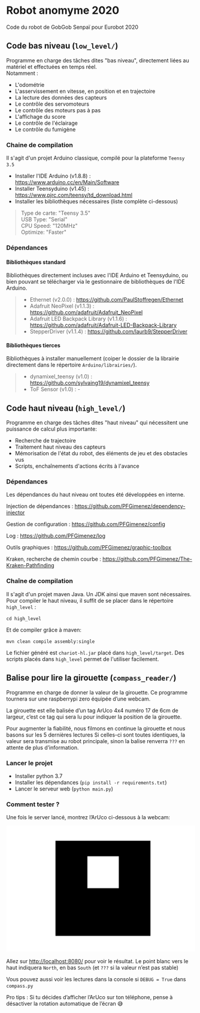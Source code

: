 # Robot anomyme 2020
Code du robot de GobGob Senpaï pour Eurobot 2020

## Code bas niveau (`low_level/`)

Programme en charge des tâches dites "bas niveau", directement liées au matériel et effectuées en temps réel.  
Notamment :
* L'odométrie
* L'asservissement en vitesse, en position et en trajectoire
* La lecture des données des capteurs
* Le contrôle des servomoteurs
* Le contrôle des moteurs pas à pas
* L'affichage du score
* Le contrôle de l'éclairage
* Le contrôle du fumigène

### Chaine de compilation
Il s'agit d'un projet Arduino classique, compilé pour la plateforme `Teensy 3.5`

* Installer l'IDE Arduino (v1.8.8) : https://www.arduino.cc/en/Main/Software
* Installer Teensyduino (v1.45) : https://www.pjrc.com/teensy/td_download.html
* Installer les bibliothèques nécessaires (liste complète ci-dessous)

> Type de carte: "Teensy 3.5"  
> USB Type: "Serial"  
> CPU Speed: "120MHz"  
> Optimize: "Faster"  

### Dépendances
#### Bibliothèques standard
Bibliothèques directement incluses avec l'IDE Arduino et Teensyduino, ou bien pouvant se télécharger via le gestionnaire de bibliothèques de l'IDE Arduino.
>* Ethernet (v2.0.0) : https://github.com/PaulStoffregen/Ethernet
>* Adafruit NeoPixel (v1.1.3) : https://github.com/adafruit/Adafruit_NeoPixel
>* Adafruit LED Backpack Library (v1.1.6) : https://github.com/adafruit/Adafruit-LED-Backpack-Library
>* StepperDriver (v1.1.4) : https://github.com/laurb9/StepperDriver

#### Bibliothèques tierces
Bibliothèques à installer manuellement (coiper le dossier de la librairie directement dans le répertoire `Arduino/librairies/`).
>* dynamixel_teensy (v1.0) : https://github.com/sylvaing19/dynamixel_teensy
>* ToF Sensor (v1.0) : -



## Code haut niveau (`high_level/`)

Programme en charge des tâches dites "haut niveau" qui nécessitent une puissance de calcul plus importante:

* Recherche de trajectoire
* Traitement haut niveau des capteurs
* Mémorisation de l'état du robot, des éléments de jeu et des obstacles vus
* Scripts, enchaînements d'actions écrits à l'avance


### Dépendances

Les dépendances du haut niveau ont toutes été développées en interne.

Injection de dépendances : https://github.com/PFGimenez/dependency-injector

Gestion de configuration : https://github.com/PFGimenez/config

Log : https://github.com/PFGimenez/log

Outils graphiques : https://github.com/PFGimenez/graphic-toolbox

Kraken, recherche de chemin courbe : https://github.com/PFGimenez/The-Kraken-Pathfinding

### Chaîne de compilation

Il s'agit d'un projet maven Java. Un JDK ainsi que maven sont nécessaires. Pour compiler le haut niveau, il suffit de se placer dans le répertoire `high_level` :

    cd high_level

Et de compiler grâce à maven:

    mvn clean compile assembly:single

Le fichier généré est `chariot-hl.jar` placé dans `high_level/target`. Des scripts placés dans `high_level` permet de l'utiliser facilement.

## Balise pour lire la girouette (`compass_reader/`)

Programme en charge de donner la valeur de la girouette. Ce programme tournera sur une raspberrypi zero équipée d’une webcam.

La girouette est elle balisée d’un tag ArUco 4x4 numéro 17 de 6cm de largeur, c’est ce tag qui sera lu pour indiquer la position de la girouette.

Pour augmenter la fiabilité, nous filmons en continue la girouette et nous basons sur les 5 dernières lectures
Si celles-ci sont toutes identiques, la valeur sera transmise au robot principale, sinon la balise renverra `???` en attente de plus d’information.

### Lancer le projet

* Installer python 3.7
* Installer les dépendances (`pip install -r requirements.txt`)
* Lancer le serveur web (`python main.py`)

### Comment tester ?

Une fois le server lancé, montrez l’ArUco ci-dessous à la webcam:

![ArUco17](./compass_reader/aruco-17.svg)

Allez sur [http://localhost:8080/](http://localhost:8080/) pour voir le résultat. Le point blanc vers le haut indiquera `North`, en bas `South` (et `???` si la valeur n’est pas stable)

Vous pouvez aussi voir les lectures dans la console si `DEBUG = True` dans `compass.py`

Pro tips : Si tu décides d’afficher l’ArUco sur ton téléphone, pense à désactiver la rotation automatique de l’écran 😅